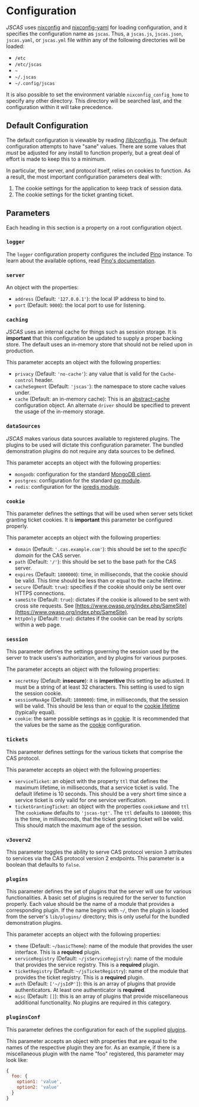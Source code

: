# Configuration

*JSCAS* uses [nixconfig](https://npm.im/nixconfig) and
[nixconfig-yaml](https://npm.im/nixconfig-yaml) for loading configuration,
and it specifies the configuration name as `jscas`. Thus, a `jscas.js`,
`jscas.json`, `jscas.yaml`, or `jscas.yml` file within any of the following
directories will be loaded:

+ `/etc`
+ `/etc/jscas`
+ `~`
+ `~/.jscas`
+ `~/.config/jscas`

It is also possible to set the environment variable `nixconfig_config_home`
to specify any other directory. This directory will be searched last, and the
configuration within it will take precedence.

<a id="default"></a>
## Default Configuration

The default configuration is viewable by reading
[/lib/config.js](/lib/config.js). The default configuration attempts to have
"sane" values. There are some values that *must* be adjusted for any install
to function properly, but a great deal of effort is made to keep this to
a minimum.

In particular, the server, and protocol itself, relies on cookies to function.
As a result, the most important configuration parameters deal with:

1. The cookie settings for the application to keep track of session data.
1. The cookie settings for the ticket granting ticket.

<a id="parameters"></a>
## Parameters

Each heading in this section is a property on a root configuration object.

<a id="logger"></a>
### `logger`

The `logger` configuration property configures the included
[Pino](https://npm.im/pino) instance. To learn about the available options,
read
[Pino's documentation](https://github.com/pinojs/pino/blob/49cb060f3f349bc90/docs/API.md#constructor).

<a id="server"></a>
### `server`

An object with the properties:

+ `address` (Default: `'127.0.0.1'`): the local IP address to bind to.
+ `port` (Default: `9000`): the local port to use for listening.

<a id="caching"></a>
### `caching`

*JSCAS* uses an internal cache for things such as session storage. It is
**important** that this configuration be updated to supply a proper backing
store. The default uses an in-memory store that should not be relied upon
in production.

This parameter accepts an object with the following properties:

+ `privacy` (Default: `'no-cache'`): any value that is valid for the
`Cache-control` header.
+ `cacheSegment` (Default: `'jscas'`): the namespace to store cache values
under.
+ `cache` (Default: an in-memory cache): This is an
[abstract-cache](https://www.npmjs.com/package/abstract-cache) configuration
object. An alternate `driver` should be specified to prevent the usage
of the in-memory storage.

<a id="data-sources"></a>
### `dataSources`

*JSCAS* makes various data sources available to registered plugins. The plugins
to be used will dictate this configuration parameter. The bundled demonstration
plugins do not require any data sources to be defined.

This parameter accepts an object with the following properties:

+ `mongodb`: configuration for the standard
[MongoDB client](http://mongodb.github.io/node-mongodb-native/3.0/reference/connecting/).
+ `postgres`: configuration for the standard
[pg module](https://node-postgres.com/features/connecting).
+ `redis`: configuration for the
[ioredis module](https://www.npmjs.com/package/ioredis#connect-to-redis).

<a id="cookie"></a>
### `cookie`

This parameter defines the settings that will be used when server sets
ticket granting ticket cookies. It is **important** this parameter be configured
properly.

This parameter accepts an object with the following properties:

+ `domain` (Default: `'.cas.example.com'`): this should be set to the *specific
domain* for the CAS server.
+ `path` (Default: `'/'`): this should be set to the base path for the CAS
server.
+ `expires` (Default: `1800000`): time, in milliseconds, that the cookie should
be valid. This time should be less than or equal to the cache lifetime.
+ `secure` (Default: `true`): specifies if the cookie should only be sent over
HTTPS connections.
+ `sameSite` (Default: `true`): dictates if the cookie is allowed to be sent
with cross site requests. See
[https://www.owasp.org/index.php/SameSite](https://www.owasp.org/index.php/SameSite).
+ `httpOnly` (Default: `true`): dictates if the cookie can be read by scripts
within a web page.

<a id="session"></a>
### `session`

This parameter defines the settings governing the session used by the server
to track users's authorization, and by plugins for various purposes.

The parameter accepts an object with the following properties:

+ `secretKey` (Default: **insecure**): it is **imperitive** this setting be
adjusted. It must be a string of at least 32 characters. This setting is used
to sign the session cookie.
+ `sessionMaxAge` (Default: `1800000`): time, in milliseconds, that the session
will be valid. This should be less than or equal to the
[cookie lifetime](#cookie) (typically equal).
+ `cookie`: the same possible settings as in [cookie](#cookie). It is
recommended that the values be the same as the [cookie](#cookie) configuration.

<a id="tickets"></a>
### `tickets`

This parameter defines settings for the various tickets that comprise the
CAS protocol.

This parameter accepts an object with the following properties:

+ `serviceTicket`: an object with the property `ttl` that defines the maximum
lifetime, in milliseconds, that a service ticket is valid. The default lifetime
is 10 seconds. This should be a very short time since a service ticket is only
valid for one service verification.
+ `ticketGrantingTicket`: an object with the properties `cookieName` and `ttl`
The `cookieName` defaults to `'jscas-tgt'`. The `ttl` defaults to `1800000`;
this is the time, in milliseconds, that the ticket granting ticket will be
valid. This should match the maximum age of the session.

<a id="v3overv2"></a>
### `v3overv2`

This parameter toggles the ability to serve CAS protocol version 3 attributes
to services via the CAS protocol version 2 endpoints. This parameter is a
boolean that defaults to `false`.

<a id="plugins"></a>
### `plugins`

This parameter defines the set of plugins that the server will use for various
functionalities. A basic set of plugins is required for the server to function
properly. Each value should be the name of a module that provides a
corresponding plugin. If the name begins with `~/`, then the plugin is loaded
from the server's `lib/plugins/` directory; this is only useful for the
bundled demonstration plugins.

This parameter accepts an object with the following properties:

+ `theme` (Default: `~/basicTheme`): name of the module that provides the
user interface. This is a **required** plugin.
+ `serviceRegistry` (Default: `~/jsServiceRegistry`): name of the module that
provides the service registry. This is a **required** plugin.
+ `ticketRegistry` (Default: `~/jsTicketRegistry`): name of the module that
provides the ticket registry. This is a **required** plugin.
+ `auth` (Default: `['~/jsIdP']`): this is an array of plugins that provide
authenticators. At least one authenticator is **required**.
+ `misc` (Default: `[]`): this is an array of plugins that provide
miscellaneous additional functionality. No plugins are required in this
category.

<a id="plugins-conf"></a>
### `pluginsConf`

This parameter defines the configuration for each of the supplied
[plugins](#plugins).

This parameter accepts an object with properties that are equal to the names
of the respective plugin they are for. As an example, if there is a
miscellaneous plugin with the name "foo" registered, this parameter may
look like:

```js
{
  foo: {
    option1: 'value',
    option2: 'value'
  }
}
```

